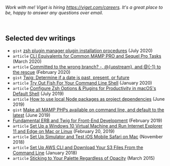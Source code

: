_Work with me! Viget is hiring <https://viget.com/careers>. It's a great place to be, happy to answer any questions over email._

&nbsp;

## Selected dev writings

- `gist` [zsh plugin manager plugin installation procedures](https://gist.github.com/olets/06009589d7887617e061481e22cf5a4a#zsh-plugin-manager-plugin-installation-procedures) (July 2020)
- `article` [CLI Equivalents for Common MAMP PRO and Sequel Pro Tasks](https://www.viget.com/articles/cli-equivalents-for-common-mamp-pro-and-sequel-pro-tasks/) (March 2020)
- `article` [Committed to the wrong branch? -, @{upstream}, and @{-1} to the rescue](https://www.viget.com/articles/committed-to-the-wrong-branch-upstream-and-to-the-rescue/) (February 2020)
- `gist` [Twig: Determine if a date is past, present, or future](https://gist.github.com/olets/1004293ede5b4e7b9af05fb1e76d9d6d)
- `article` [Try Out Fish For Your Command Line Shell](https://www.viget.com/articles/try-out-fish-for-your-command-line-shell/) (January 2020)
- `article` [Configure Zsh Options & Plugins for Productivity in macOS's Default Shell](https://www.viget.com/articles/zsh-config-productivity-plugins-for-mac-oss-default-shell/) (July 2019)
- `article` [How to use local Node packages as project dependencies](https://www.viget.com/articles/how-to-use-local-unpublished-node-packages-as-project-dependencies/) (June 2019)
- `gist` [Make all MAMP PHPs available on command line, and default to the latest](https://gist.github.com/olets/79dfd103c72e7a4038c86b70f2035491) (June 2019)
- [Fundamental ERB and Twig for Front-End Development](https://www.viget.com/articles/fundamental-erb-and-twig-for-front-end-development/) (February 2019)
- `article` [Set Up a Windows 10 Virtual Machine and Run Internet Explorer 11 and Edge on Mac or Linux](https://www.viget.com/articles/set-up-a-windows-10-virtual-machine-and-browser-test-ie-11-and-edge-on-mac/) (February 20, 2019)
- `article` [Set Up Simulator and Test iOS Mobile Safari on Mac](https://www.viget.com/articles/set-up-simulator-and-test-ios-mobile-safari-on-mac/) (November 2018)
- `article` [Set Up AWS CLI and Download Your S3 Files From the Command Line](https://www.viget.com/articles/set-up-aws-cli-and-download-your-s3-files-from-the-command-line/) (January 2018)
- `article` [Sticking to Your Palette Regardless of Opacity](https://www.newmediacampaigns.com/blog/sticking-to-your-palette-regardless-of-opacity) (March 2015)
